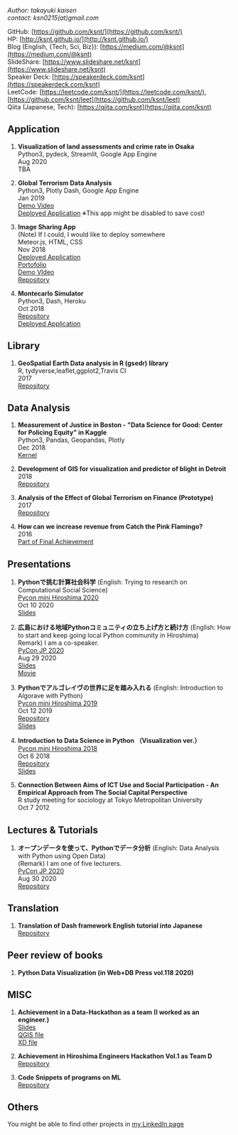 *Author: takayuki kaisen*  
*contact: ksn0215(at)gmail.com*

GitHub: [https://github.com/ksnt/](https://github.com/ksnt/)  
HP: [http://ksnt.github.io/](http://ksnt.github.io/)  
Blog (English, {Tech, Sci, Biz}): [https://medium.com/@ksnt](https://medium.com/@ksnt)  
SlideShare: [https://www.slideshare.net/ksnt](https://www.slideshare.net/ksnt)  
Speaker Deck: [https://speakerdeck.com/ksnt](https://speakerdeck.com/ksnt)  
LeetCode: [https://leetcode.com/ksnt/](https://leetcode.com/ksnt/), [https://github.com/ksnt/leet](https://github.com/ksnt/leet)  
Qiita (Japanese, Tech): [https://qiita.com/ksnt](https://qiita.com/ksnt)  

## Application

1. **Visualization of land assessments and crime rate in Osaka**  
Python3, pydeck, Streamlit, Google App Engine  
Aug 2020  
TBA  

1. **Global Terrorism Data Analysis**  
Python3, Plotly Dash, Google App Engine  
Jan 2019  
[Demo Video](https://drive.google.com/open?id=1428V6qrFP-JvWYHYe7kc6V54apw0Yvde)  
[Deployed Application](https://global-terrorism-analysis-1.appspot.com/) ※This app might be disabled to save cost!  

1. **Image Sharing App**  
(Note) If I could, I would like to deploy somewhere  
Meteor.js, HTML, CSS  
Nov 2018  
[Deployed Application](https://ancient-ravine-47203.herokuapp.com/)  
[Portofolio](https://drive.google.com/open?id=1AJRBfhP7pum2gIy194nPfGPxtdYR8gPe)  
[Demo VIdeo](https://drive.google.com/open?id=1iHgahPPYyzlPo3JBIH6dktfYa9I29Dp6)  
[Repository](https://github.com/ksnt/image_sharing_app)  

1. **Montecarlo Simulator**  
Python3, Dash, Heroku  
Oct 2018  
[Repository](https://github.com/ksnt/pycon_hiro_2018/tree/master/code/montecarlo)  
[Deployed Application](https://montecarlo-dash-app.herokuapp.com/)

## Library

1. **GeoSpatial Earth Data analysis in R (gsedr) library**  
R, tydyverse,leaflet,ggplot2,Travis CI    
2017  
[Repository](https://github.com/ksnt/gsedr)  

## Data Analysis

1. **Measurement of Justice in Boston - "Data Science for Good: Center for Policing Equity" in Kaggle**  
Python3, Pandas, Geopandas, Plotly  
Dec 2018  
[Kernel](https://www.kaggle.com/ksn0215/measurement-of-justice-in-boston)  

1. **Development of GIS for visualization and predictor of blight in Detroit**  
2018  
[Repository](https://github.com/ksnt/Predictor-of-blights-in-Detroit)  

1. **Analysis of the Effect of Global Terrorism on Finance (Prototype)**  
2017  
[Repository](https://github.com/ksnt/Global-Terrorism-Data-Analysis)  

1. **How can we increase revenue from Catch the Pink Flamingo?**  
2016  
[Part of Final Achievement](https://drive.google.com/open?id=0Bwpo8iEJDg72NWl6THd4S0EyQ1U)


## Presentations

1. **Pythonで挑む計算社会科学** (English: Trying to research on Computational Social Science)  
    [Pycon mini Hiroshima 2020](https://hiroshima.pycon.jp/2020/)  
    Oct 10 2020  
    [Slides](https://speakerdeck.com/ksnt/pythondetiao-muji-suan-she-hui-ke-xue)  

1. **広島における地域Pythonコミュニティの立ち上げ方と続け方** (English: How to start and keep going local Python community in Hiroshima)  
    Remark) I am a co-speaker.  
    [PyCon JP 2020](https://pycon.jp/2020/)  
    Aug 29 2020  
    [Slides](https://docs.google.com/presentation/d/1yJHBZkAM46kJYUz-XkVxMwd7YqGvwAEr574EqDfBe2g/edit#slide=id.p)  
    [Movie](https://www.youtube.com/watch?v=2_GGPInc0sQ&pp=QAA%3D)  

1. **Pythonでアルゴレイヴの世界に足を踏み入れる** (English: Introduction to Algorave with Python)  
    [Pycon mini Hiroshima 2019](https://hiroshima.pycon.jp/2019/)  
    Oct 12 2019  
    [Repository](https://github.com/ksnt/pycon_hiro_2019)  
    [Slides](https://www.slideshare.net/ksnt/python-181761996)

1. **Introduction to Data Science in Python （Visualization ver.）**  
    [Pycon mini Hiroshima 2018](https://hiroshima.pycon.jp/2018/)  
    Oct 6 2018  
    [Repository](https://github.com/ksnt/pycon_hiro_2018)  
    [Slides](https://www.slideshare.net/ksnt/pyconmini-hiroshima-2018-118202503)  
    
1. **Connection Between Aims of ICT Use and Social Participation - An Empirical Approach from The Social Capital Perspective**  
   R study meeting for sociology at Tokyo Metropolitan University  
   Oct 7 2012
   
## Lectures & Tutorials

1. **オープンデータを使って、Pythonでデータ分析** (English: Data Analysis with Python using Open Data)  
    (Remark) I am one of five lecturers.  
    [PyCon JP 2020](https://pycon.jp/2020/tutorial/#event-two)  
    Aug 30 2020  
    [Repository](https://github.com/hannari-python/tutorial)  
    

## Translation

1. **Translation of Dash framework English tutorial into Japanese**  
    [Repository](https://github.com/ksnt/Dash_Translation_into_Japanese)
    
    
## Peer review of books

1. **Python Data Visualization (in Web+DB Press vol.118 2020)**
    

## MISC

1. **Achievement in a Data-Hackathon as a team (I worked as an engineer.)**  
    [Slides](https://drive.google.com/open?id=1FHwwiOcEhlv2Q26i9FKVA7_LKXIyOrza)  
    [QGIS file](https://drive.google.com/open?id=1v_KcsuyF6GhPItTQqCxsT257hubeS3nl)  
    [XD file](https://drive.google.com/open?id=14LcLdkLEb8WxWM_9_aZEsL3NLBhTAcHr)  

1. **Achievement in Hiroshima Engineers Hackathon Vol.1 as Team D**  
    [Repository](https://github.com/ksnt/HiroshimaEngineersHackathon)  

1. **Code Snippets of programs on ML**  
    [Repository](https://github.com/ksnt/ML_tips)  
    
## Others

You might be able to find other projects in [my LinkedIn page](https://jp.linkedin.com/in/takayuki-kaisen-9b4710105)  
